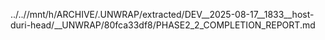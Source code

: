 ../..//mnt/h/ARCHIVE/.UNWRAP/extracted/DEV__2025-08-17__1833__host-duri-head/__UNWRAP/80fca33df8/PHASE2_2_COMPLETION_REPORT.md